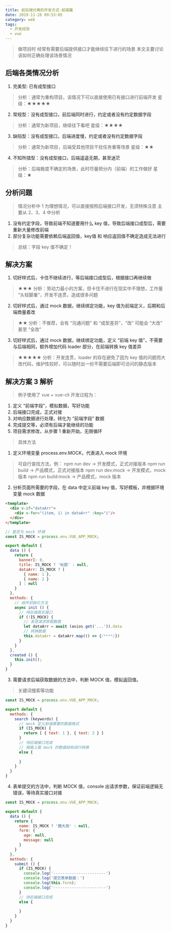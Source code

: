 ```yaml
---
title: 前后端分离的开发方式-前端篇
date: 2019-11-26 09:53:05
category: web
tags:
  - 开发经验
  - vue
---
```


> 做项目时
> 经常有需要后端提供接口才能继续往下进行的场景
> 本文主要讨论该如何正确处理该场景情况

## 后端各类情况分析

1. 完美型: 已有成型接口
> 分析：通常为重构项目，该情况下可以直接使用已有接口进行前端开发
> 星级：★★★★★

2. 常规型：没有成型接口，前后端同时进行，约定或者没有约定数据字段
> 分析：通常为新项目，继续往下看吧
> 星级：★★★★

3. 缺陷型：没有成型接口，后端进度慢，约定或者没有约定数据字段
> 分析：通常为新项目，后端受其他项目干扰任务重等场景
> 星级：★★

4. 不知所措型：没有成型接口，后端遥遥无期，甚至迷茫
> 分析：后端极度不确定的场景，此时尽量把分内（前端）的工作做好
> 星级：★

## 分析问题
> 情况分析中 1 为理想情况，可以直接按照后端接口开发，无须特殊注意
> 主要从 2、3、4 中分析

1. 没有约定字段，导致前端不知道要用什么 key 值，导致后端接口成型后，需要重新大量修改前端
2. 部分复杂功能需要依赖后端返回值，key值 和 响应返回值不确定造成无法进行

> 总结：字段 key 值不确定！

## 解决方案

1. 切好样式后，卡住不继续进行，等后端接口成型后，根据接口再继续做
> ★★★
> 分析：劳动力最小的方案，但卡住不进行在现实中不理想，工作量 “头轻脚重”，开发不连贯，造成很多问题

2. 切好样式后，通过 mock 数据，继续绑定功能，key 值为前端定义，后期和后端商量着改
> ★★
> 分析：不推荐，会有 “沟通问题” 和 “成型差异”，“改” 可能会 “大改” 甚至 “全改”

3. 切好样式后，通过 mock 数据，继续绑定功能，定义 “前端 key 值”，不需要与后端相同，额外增加代码 loader 部分，在前端转换 key 值差异
> ★★★★★
> 分析：开发连贯，loader 的存在避免了因为 key 值的问题而大改代码，维护性较好，可以随时出一份不需要后端即可访问的静态版本

## 解决方案 3 解析
> 例子使用了 vue + vue-cli
> 开发过程为：

1. 定义 “前端字段”，模拟数据，写好功能
2. 后端接口完成，正式对接
3. 对响应数据进行处理，转化为 “前端字段” 数据
4. 完成提交等，必须有后端才能继续的功能
5. 项目需求修改，从步骤 1 重新开始，无限循环

> 具体方法

1. 定义环境变量 process.env.MOCK，代表进入 mock 环境
> 可自行查找方法，例：
> npm run dev        -> 开发模式，正式对接版本
> npm run build      -> 产品模式，正式对接版本
> npm run dev:mock   -> 开发模式，mock 版本
> npm run build:mock -> 产品模式，mock 版本

2. 分析页面所需要的字段，在 data 中定义前端 key 值，写好模板，并根据环境变量 mock 数据

```html
<template>
  <div v-if="dataArr">
    <div v-for="(item, i) in dataArr" :key="i"/>
  </div>
</template>
```
```javascript
// 是否为 mock 环境
const IS_MOCK = process.env.VUE_APP_MOCK;

export default {
  data () {
    return {
      bannerI: 0,
      title: IS_MOCK ? '标题' : null,
      dataArr: IS_MOCK ? [
        { name: 1 },
        { name: 2 }
      ] : null
    }
  },
  methods: {
    // 组件初始化方法
    async init () {
      // 待后端真实接口
      if (!IS_MOCK) {
        // 发送请求获取数据
        let dataArr = await (axios.get('...')).data
        // 转换数据
        this.dataArr = dataArr.map(() => {/****/})
      }
    }
  },
  created () {
    this.init();
  }
}
```

3. 需要请求后端获取数据的方法中，判断 MOCK 值，模拟返回值。
> 关键词搜索等功能
```javascript
const IS_MOCK = process.env.VUE_APP_MOCK;

export default {
  methods: {
    search (keywords) {
      // mock 定义前端需要的数据格式
      if (IS_MOCK) {
        return [ { text: 1 }, { text: 2 } ]
      }
      // 待后端接口完成
      // 根据上面 mock 的数据结构进行转换
      else {
        
      }
    }
  }
}
```

4. 表单提交的方法中，判断 MOCK 值，console 出请求参数，保证前端逻辑无错误，等待真实接口对接
```javascript
const IS_MOCK = process.env.VUE_APP_MOCK;

export default {
  data () {
    return {
      name: IS_MOCK ? '魏大勋' : null,
      form: {
        age: null,
        message: null
      }
    }
  },
  methods: {
    submit () {
      if (IS_MOCK) {
        console.log('-----------------------')
        console.log('提交表单数据：')
        console.log(this.form);
        console.log('-----------------------')
      }
      // 待后端接口完成
      else {
        
      }
    }
  }
}
```